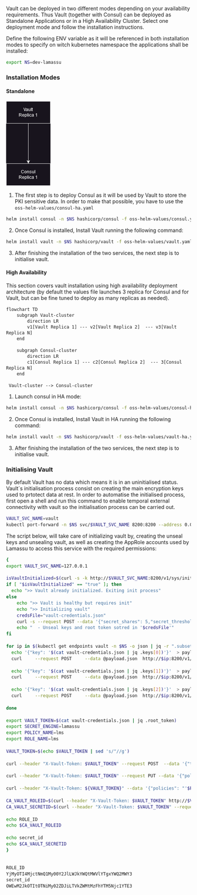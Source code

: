 Vault can be deployed in two different modes depending on your availability requirements. Thus Vault (together with Consul) can be deployed as Standalone Applications or in a High Availability Cluster. Select one deployment mode and follow the installation instructions.

Define the following ENV variable as it will be referenced in both installation modes to specify on witch kubernetes namespace the applications shall be installed:

```bash
export NS=dev-lamassu
```

### Installation Modes
#### Standalone

![Screenshot](imgs/Standalone.png)

1. The first step is to deploy Consul as it will be used by Vault to store the PKI sensitive data. In order to make that possible, you have to use the `oss-helm-values/consul-ha.yaml` 

```bash
helm install consul -n $NS hashicorp/consul -f oss-helm-values/consul.yaml 
```

2. Once Consul is installed, Install Vault running the following command:

```bash
helm install vault -n $NS hashicorp/vault -f oss-helm-values/vault.yaml 
```

3. After finishing the installation of the two services, the next step is to initialise vault.
#### High Availability

This section covers vault installation using high availability deployment architecture (by default the values file launches 3 replica for Consul and for Vault, but can be fine tuned to deploy as many replicas as needed).

``` mermaid
flowchart TD
    subgraph Vault-cluster
        direction LR
        v1[Vault Replica 1] --- v2[Vault Replica 2]  --- v3[Vault Replica N]
    end

    subgraph Consul-cluster
        direction LR
        c1[Consul Replica 1] --- c2[Consul Replica 2]  --- 3[Consul Replica N]
    end

 Vault-cluster --> Consul-cluster
```

1. Launch consul in HA mode: 

```bash
helm install consul -n $NS hashicorp/consul -f oss-helm-values/consul-ha.yaml 
```

2. Once Consul is installed, Install Vault in HA running the following command:

```bash
helm install vault -n $NS hashicorp/vault -f oss-helm-values/vault-ha.yaml 
```

3. After finishing the installation of the two services, the next step is to initialise vault.
### Initialising Vault

By default Vault has no data which means it is in an uninitialised status.  Vault´s initialisation process consist on creating the main encryption keys used to prtotect data at rest. In order to automatise the initialised process, first open a shell and run this command to enable temporal external connectivity with vault so the initialisation process can  be carried out.

```bash
VAULT_SVC_NAME=vault
kubectl port-forward -n $NS svc/$VAULT_SVC_NAME 8200:8200 --address 0.0.0.0
```

The script below, will take care of initializing vault by, creating the unseal keys and unsealing vault, as well as creating the AppRole accounts used by Lamassu to access this service with the required permissions:

```bash
{
export VAULT_SVC_NAME=127.0.0.1

isVaultInitialized=$(curl -s -k http://$VAULT_SVC_NAME:8200/v1/sys/init | jq -r .initialized)
if [ "$isVaultInitialized" == "true" ]; then
  echo ">> Vault already initialized. Exiting init process"
else
	echo ">> Vault is healthy but requires init"
	echo ">> Initializing vault"
	credsFile="vault-credentials.json"
	curl -s --request POST --data '{"secret_shares": 5,"secret_threshold": 3}' -k http://$VAULT_SVC_NAME:8200/v1/sys/init > $credsFile
	echo "  - Unseal keys and root token sotred in '$credsFile'"
fi

for ip in $(kubectl get endpoints vault -n $NS -o json | jq -r ".subsets[].addresses[].ip"); do
  echo '{"key": '$(cat vault-credentials.json | jq .keys[0])'}'  > payload.json
  curl     --request POST     --data @payload.json  http://$ip:8200/v1/sys/unseal

  echo '{"key": '$(cat vault-credentials.json | jq .keys[1])'}'  > payload.json
  curl     --request POST     --data @payload.json  http://$ip:8200/v1/sys/unseal

  echo '{"key": '$(cat vault-credentials.json | jq .keys[2])'}'  > payload.json
  curl     --request POST     --data @payload.json  http://$ip:8200/v1/sys/unseal

done

export VAULT_TOKEN=$(cat vault-credentials.json | jq .root_token)
export SECRET_ENGINE=lamassu
export POLICY_NAME=lms
export ROLE_NAME=lms

VAULT_TOKEN=$(echo $VAULT_TOKEN | sed 's/"//g')

curl --header "X-Vault-Token: $VAULT_TOKEN" --request POST  --data '{"type": "approle"}' "http://$VAULT_SVC_NAME:8200/v1/sys/auth/approle"

curl --header "X-Vault-Token: $VAULT_TOKEN" --request PUT --data '{"policy":"# Read-only permission on secrets stored at 'secret/data/mysql/webapp'\npath \"'$SECRET_ENGINE'/*\" {\n  capabilities = [ \"read\", \"create\" ]\n}  path \"sys/mounts/'$SECRET_ENGINE'\" {\n  capabilities = [ \"read\", \"create\", \"update\" ]\n}  path \"sys/mounts\" {\n capabilities = [ \"read\" ]\n}"}' http://$VAULT_SVC_NAME:8200/v1/sys/policies/acl/$POLICY_NAME

curl --header "X-Vault-Token: ${VAULT_TOKEN}" --data '{"policies": "'$POLICY_NAME'"}'  "http://$VAULT_SVC_NAME:8200/v1/auth/approle/role/$ROLE_NAME"

CA_VAULT_ROLEID=$(curl --header "X-Vault-Token: $VAULT_TOKEN" http://$VAULT_SVC_NAME:8200/v1/auth/approle/role/$ROLE_NAME/role-id | jq -r .data.role_id | sed 's/\\n/\n/g' | sed -Ez '$ s/\n+$//')
CA_VAULT_SECRETID=$(curl --header "X-Vault-Token: $VAULT_TOKEN" --request POST http://$VAULT_SVC_NAME:8200/v1/auth/approle/role/$ROLE_NAME/secret-id | jq -r .data.secret_id | sed 's/\\n/\n/g' | sed -Ez '$ s/\n+$//')

echo ROLE_ID
echo $CA_VAULT_ROLEID

echo secret_id
echo $CA_VAULT_SECRETID
}
```

```bash

ROLE_ID
YjMyOTI4MjctNmQ1My00Y2JlLWJkYWQtMWVlYTgxYWQ2MWY3
secret_id
OWEwM2JkOTItOTNiMy02ZDJiLTVkZWMtMzFhYTM5Njc1YTE3
```



